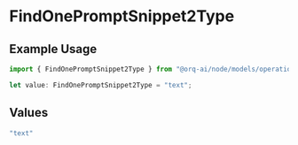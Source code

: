 # FindOnePromptSnippet2Type

## Example Usage

```typescript
import { FindOnePromptSnippet2Type } from "@orq-ai/node/models/operations";

let value: FindOnePromptSnippet2Type = "text";
```

## Values

```typescript
"text"
```